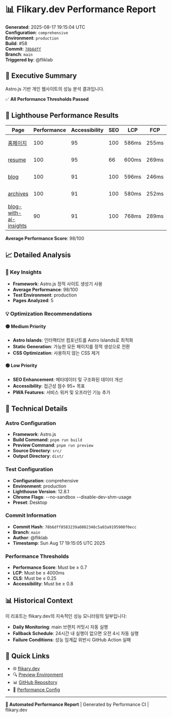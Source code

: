 # 📊 Flikary.dev Performance Report

**Generated**: 2025-08-17 19:15:04 UTC  
**Configuration**: `comprehensive`  
**Environment**: `production`  
**Build**: #58  
**Commit**: [`78b6dff`](https://github.com/fliklab/flikary/commit/78b6dff8583239a0802348c5a03a9195908f0ecc)  
**Branch**: `main`  
**Triggered by**: @fliklab

## 🎯 Executive Summary

Astro.js 기반 개인 웹사이트의 성능 분석 결과입니다.

✅ **All Performance Thresholds Passed**

## 🧪 Lighthouse Performance Results

| Page | Performance | Accessibility | SEO | LCP | FCP | CLS | Status |
|------|-------------|---------------|-----|-----|-----|-----|--------|
| [홈페이지](https://flikary.dev/) | 100 | 95 | 100 | 586ms | 255ms | 0 | 🟢 Excellent |
| [resume](https://flikary.dev/resume) | 100 | 95 | 66 | 600ms | 269ms | 0.03 | 🟢 Excellent |
| [blog](https://flikary.dev/blog) | 100 | 91 | 100 | 596ms | 246ms | 0 | 🟢 Excellent |
| [archives](https://flikary.dev/archives) | 100 | 91 | 100 | 580ms | 252ms | 0 | 🟢 Excellent |
| [blog-with-ai-insights](https://flikary.dev/blog/blog-with-ai-insights) | 90 | 91 | 100 | 768ms | 289ms | 0.201 | 🟢 Excellent |

**Average Performance Score**: 98/100


## 📈 Detailed Analysis

### 🎯 Key Insights

- **Framework**: Astro.js 정적 사이트 생성기 사용
- **Average Performance**: 98/100
- **Test Environment**: production
- **Pages Analyzed**: 5

### 💡 Optimization Recommendations



#### 🟡 Medium Priority
- **Astro Islands**: 인터랙티브 컴포넌트를 Astro Islands로 최적화
- **Static Generation**: 가능한 모든 페이지를 정적 생성으로 전환
- **CSS Optimization**: 사용하지 않는 CSS 제거

#### 🟢 Low Priority
- **SEO Enhancement**: 메타데이터 및 구조화된 데이터 개선
- **Accessibility**: 접근성 점수 95+ 목표
- **PWA Features**: 서비스 워커 및 오프라인 기능 추가

## 🔧 Technical Details

### Astro Configuration
- **Framework**: Astro.js
- **Build Command**: `pnpm run build`
- **Preview Command**: `pnpm run preview`
- **Source Directory**: `src/`
- **Output Directory**: `dist/`

### Test Configuration
- **Configuration**: comprehensive
- **Environment**: production
- **Lighthouse Version**: 12.8.1
- **Chrome Flags**: --no-sandbox --disable-dev-shm-usage
- **Preset**: Desktop

### Commit Information
- **Commit Hash**: `78b6dff8583239a0802348c5a03a9195908f0ecc`
- **Branch**: `main`
- **Author**: @fliklab
- **Timestamp**: Sun Aug 17 19:15:05 UTC 2025

### Performance Thresholds
- **Performance Score**: Must be ≥ 0.7
- **LCP**: Must be ≤ 4000ms
- **CLS**: Must be ≤ 0.25
- **Accessibility**: Must be ≥ 0.8

## 📊 Historical Context

이 리포트는 flikary.dev의 지속적인 성능 모니터링의 일부입니다:

- **Daily Monitoring**: main 브랜치 커밋시 자동 실행
- **Fallback Schedule**: 24시간 내 실행이 없으면 오전 4시 자동 실행
- **Failure Conditions**: 성능 임계값 위반시 GitHub Action 실패

## 🔗 Quick Links

- 🌐 [flikary.dev](https://flikary.dev)
- 🔍 [Preview Environment](https://preview.flikary.dev)
- 📊 [GitHub Repository](https://github.com/fliklab/flikary)
- 🔧 [Performance Config](https://github.com/fliklab/flikary/blob/main/performance-config.json)

---

**🤖 Automated Performance Report** | Generated by Performance CI | flikary.dev
